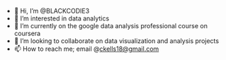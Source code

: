 - 👋 Hi, I’m @BLACKCODIE3
- 👀 I’m interested in data analytics
- 🌱 I’m currently on the google data analysis professional course on coursera
- 💞️ I’m looking to collaborate on data visualization and analysis projects
- 📫 How to reach me; email @ckells18@gmail.com

<!---
BLACKCODIE3/BLACKCODIE3 is a ✨ special ✨ repository because its `README.md` (this file) appears on your GitHub profile.
You can click the Preview link to take a look at your changes.
--->

